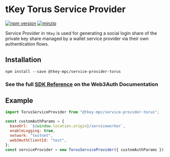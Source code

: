 # tKey Torus Service Provider

[![npm version](https://img.shields.io/npm/v/@tkey-mpc/service-provider-torus?label=%22%22)](https://www.npmjs.com/package/@tkey-mpc/service-provider-torus/v/latest) [![minzip](https://img.shields.io/bundlephobia/minzip/@tkey-mpc/service-provider-torus?label=%22%22)](https://bundlephobia.com/result?p=@tkey-mpc/service-provider-torus@latest)

Service Provider in `tKey` is used for generating a social login share of the private key share managed by a wallet service provider via
their own authentication flows.

## Installation

```shell
npm install --save @tkey-mpc/service-provider-torus
```

### See the full [SDK Reference](https://web3auth.io/docs/sdk/self-host/service-provider) on the Web3Auth Documentation

## Example

``` js
import TorusServiceProvider from "@tkey-mpc/service-provider-torus";

const customAuthParams = {
  baseUrl: `${window.location.origin}/serviceworker`,
  enableLogging: true,
  network: "testnet",
  web3AuthClientId: "test",
};
const serviceProvider = new TorusServiceProvider({ customAuthParams });
```
